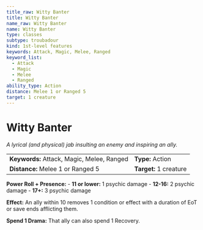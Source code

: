 ```yaml
---
title_raw: Witty Banter
title: Witty Banter
name_raw: Witty Banter
name: Witty Banter
type: classes
subtype: troubadour
kind: 1st-level features
keywords: Attack, Magic, Melee, Ranged
keyword_list:
  - Attack
  - Magic
  - Melee
  - Ranged
ability_type: Action
distance: Melee 1 or Ranged 5
target: 1 creature
---
```


# Witty Banter

*A lyrical (and physical) jab insulting an enemy and inspiring an ally.*

|                                            |                        |
| :----------------------------------------- | :--------------------- |
| **Keywords:** Attack, Magic, Melee, Ranged | **Type:** Action       |
| **Distance:** Melee 1 or Ranged 5          | **Target:** 1 creature |

**Power Roll + Presence:** - **11 or lower:** 1 psychic damage - **12-16:** 2 psychic damage - **17+:** 3 psychic damage

**Effect:** An ally within 10 removes 1 condition or effect with a duration of EoT or save ends afflicting them.

**Spend 1 Drama:** That ally can also spend 1 Recovery.
